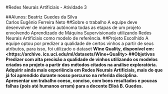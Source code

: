 #Redes Neurais Artificiais - Atividade 3

##Alunos: Beatriz Guedes da Silva <br> Carlos Eugênio Ferreira Neto
##Sobre o trabalho 
A equipe deve desenvolver de maneira autônoma todas as etapas de
um projeto envolvendo Aprendizado de Máquina Supervisionado utilizando Redes Neurais Artificiais
como modelo de referência.
##Projeto Escolhido
A equipe optou por predizer a qualidade de certos vinhos a partir de seus atributos, para isso, foi utilizado o dataset <b>Wine Quality<b>, disponível em: <https://archive.
ics.uci.edu/ml/datasets/Wine+Quality>
##Objetivos
Predizer com alta precisão a qualidade de vinhos utilizando os modelos criados no projeto a partir dos métodos citados na análise exploratória.<br>Adquirir ainda mais experiência em Redes Neurais Artificiais, mais do que já foi aprendido durante nosso percurso na referida disciplina.<br>Apresentar um trabalho coeso, conciso, com bons resultados e poucas falhas (pois até humanos erram) para a docente Elloá B. Guedes.
